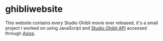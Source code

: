 # ghibliwebsite
This website contains every Studio Ghibli movie ever released, it's a small project I worked on using JavaScript and [Studio Ghibli API](https://ghibliapi.herokuapp.com/#section/Studio-Ghibli-API) accessed through [Axios](https://axios-http.com/docs/intro).

